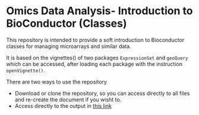 # Omics Data Analysis- Introduction to BioConductor (Classes)

This repository is intended to provide a soft introduction to Bioconductor classes for managing microarrays and similar data.

It is based on the vignettes() of two packages `ExpressionSet` and `geoQuery` which can be accessed, after loading each package with the instruction `openVignette()`.

There are two ways to use the repository

- Download or clone the repository, so you can access directly to all files and re-create the document if you wisht to.
- Access directly to the output in [this link](https://aspteaching.github.io/Omics_Data_Analysis-Case_Study_0-Introduction_to_BioC/Introduction_2_Bioc_classes_4_microarrays.html)

